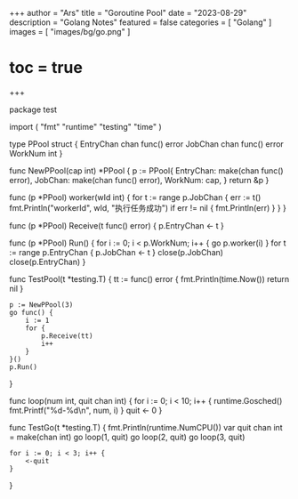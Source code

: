 
+++
author = "Ars"
title = "Goroutine Pool"
date = "2023-08-29"
description = "Golang Notes"
featured = false
categories = [
  "Golang"
]
images = [
  "images/bg/go.png"
]
# toc = true
+++



package test

import (
	"fmt"
	"runtime"
	"testing"
	"time"
)

type PPool struct {
	EntryChan chan func() error
	JobChan   chan func() error
	WorkNum   int
}

func NewPPool(cap int) *PPool {
	p := PPool{
		EntryChan: make(chan func() error),
		JobChan:   make(chan func() error),
		WorkNum:   cap,
	}
	return &p
}

func (p *PPool) worker(wId int) {
	for t := range p.JobChan {
		err := t()
		fmt.Println("workerId", wId, "执行任务成功")
		if err != nil {
			fmt.Println(err)
		}
	}
}

func (p *PPool) Receive(t func() error) {
	p.EntryChan <- t
}

func (p *PPool) Run() {
	for i := 0; i < p.WorkNum; i++ {
		go p.worker(i)
	}
	for t := range p.EntryChan {
		p.JobChan <- t
	}
	close(p.JobChan)
	close(p.EntryChan)
}

func TestPool(t *testing.T) {
	tt := func() error {
		fmt.Println(time.Now())
		return nil
	}

	p := NewPPool(3)
	go func() {
		i := 1
		for {
			p.Receive(tt)
			i++
		}
	}()
	p.Run()
}

func loop(num int, quit chan int) {
	for i := 0; i < 10; i++ {
		runtime.Gosched()
		fmt.Printf("%d-%d\n", num, i)
	}
	quit <- 0
}

func TestGo(t *testing.T) {
	fmt.Println(runtime.NumCPU())
	var quit chan int = make(chan int)
	go loop(1, quit)
	go loop(2, quit)
	go loop(3, quit)

	for i := 0; i < 3; i++ {
		<-quit
	}
}

